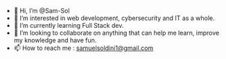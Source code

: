 - 👋 Hi, I’m @Sam-Sol
- 👀 I’m interested in web development, cybersecurity and IT as a whole.
- 🌱 I’m currently learning Full Stack dev.
- 💞️ I’m looking to collaborate on anything that can help me learn, improve my knowledge and have fun.
- 📫 How to reach me : samuelsoldini1@gmail.com


